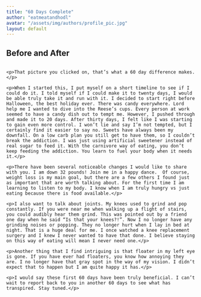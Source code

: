 ```yaml
---
title: "60 Days Complete"
author: "eatmeatandhodl"
avatar: "/assets/img/authors/profile_pic.jpg"
layout: default
---
```

<div class="post"><h2 class="pageTitle">Before and After</h2>

<center><img src="{{ '/assets/img/60dayphoto.jpg' | prepend: site.baseurl }}" alt=""></center>

    <p>That picture you clicked on, that’s what a 60 day difference makes.</p>

    <p>When I started this, I put myself on a short timeline to see if I could do it. I told myself if I could make it to twenty days, I would be able truly take it and run with it. I decided to start right before Halloween, the best holiday ever. There was candy everywhere. Lord help me I wanted to dive into the Reese’s cups. Every person at work seemed to have a candy dish out to tempt me. However, I pushed through and made it to 20 days. After thirty days, I felt like I was starting to gain even more control. I won’t lie and say I’m not tempted, but I certainly find it easier to say no. Sweets have always been my downfall. On a low carb plan you still get to have them, so I couldn’t break the addiction. I was just using artificial sweetener instead of real sugar to feed it. With the carnivore way of eating, you don’t keep feeding the addiction. You learn to fuel your body when it needs it.</p>

    <p>There have been several noticeable changes I would like to share with you. I am down 32 pounds! Join me in a happy dance.  Of course, weight loss is my main goal, but there are a few others I found just as important that are worth talking about. For the first time I am learning to listen to my body. I know when I am truly hungry vs just eating because there is food available.</p>

    <p>I also want to talk about joints. My knees used to grind and pop constantly. If you were near me when walking up a flight of stairs, you could audibly hear them grind. This was pointed out by a friend one day when he said “Is that your knees?!”. Now I no longer have any grinding noises or popping. They no longer hurt when I lay in bed at night. That is a huge deal for me. I once watched a knee replacement surgery and I knew I never wanted to have that done. I believe staying on this way of eating will mean I never need one.</p>
    
    <p>Another thing that I find intriguing is that floater in my left eye is gone. If you have ever had floaters, you know how annoying they are. I no longer have that gray spot in the way of my vision. I didn’t expect that to happen but I am quite happy it has.</p>

    <p>I would say these first 60 days have been truly beneficial. I can’t wait to report back to you in another 60 days to see what has transpired. Stay tuned.</p>
</div>
